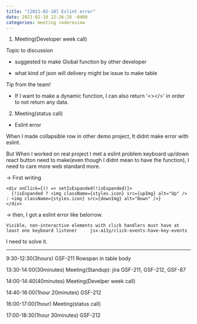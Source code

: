 ```yaml
---
title: "[2021-02-10] Eslint error"
date: 2021-02-10 22:26:28 -0400
categories: meeting codereview
---
```




1. Meeting(Developer week call)

 Topic to discussion

 * suggested to make Global function by other developer

 * what kind of json will delivery might be issue to make table

 Tip from the team!

 * If I want to make a dynamic function, I can also return '<></>' in order to not return any data.
 
 


2. Meeting(status call) 

 * Eslint error
 
 When I made collapsible row in other demo project, It didnt make error with eslint.
 
 But When I worked on real project I met a eslint problem keyboard up/down react button need to make(even though I didnt mean to have the function), I need to care more web standard more.


 -> First writing

    <div onClick={() => setIsExpanded(!isExpanded)}>
      {!isExpanded ? <img className={styles.icon} src={upImg} alt="Up" /> : <img className={styles.icon} src={downImg} alt="Down" />}
    </div>

 -> then, I got a eslint error like belorrow.

    Visible, non-interactive elements with click handlers must have at least one keyboard listener     jsx-a11y/click-events-have-key-events


I need to solve it.


-----------------------------------------------------------



9:30-12:30(3hours) GSF-211 Rowspan in table body

13:30-14:00(30minutes) Meeting(Standup): jira GSF-211, GSF-212, GSF-87

14:00-14:40(40minutes) Meeting(Develper week call) 

14:40-16:00(1hour 20minutes) GSF-212

16:00-17:00(1hour) Meeting(status call)

17:00-18:30(1hour 30minutes) GSF-212
